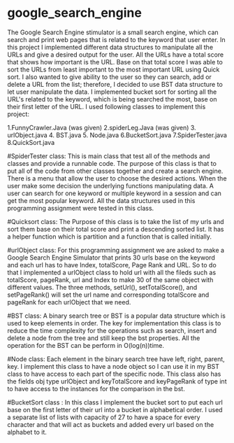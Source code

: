 # google_search_engine

The Google Search Engine stimulator is a small search engine, which can search and
print web pages that is related to the keyword that user enter. In this project I
implemented different data structures to manipulate all the URLs and give a desired
output for the user. All the URLs have a total score that shows how important is the URL.
Base on that total score I was able to sort the URLs from least important to the most
important URL using Quick sort. I also wanted to give ability to the user so
they can search, add or delete a URL from the list; therefore, I decided to use BST data
structure to let user manipulate the data. I implemented bucket sort for sorting all the
URL's related to the keyword, which is being searched the most, base on their first letter
of the URL. I used following classes to implement this project:

1.FunnyCrawler.Java (was given)
2.spiderLeg.Java (was given)
3. urlObject.java
4. BST.java
5. Node.java
6.BucketSort.java
7.SpiderTester.java
8.QuickSort.java

#SpiderTester class: This is main class that test all of the methods and classes
and provide a runnable code. The purpose of this class is that to put all of
the code from other classes together and create a search engine. There is
a menu that allow the user to choose the desired actions. When the user
make some decision the underlying functions manipulating data. A user
can search for one keyword or multiple keyword in a session and can get
the most popular keyword. All the data structures used in this programming
assignment were tested in this class.

#Quicksort class: The Purpose of this class is to take the list of my urls and sort them base
on their total score and print a descending sorted list. It has a helper function which is
partition and a function that is called initially.

#urlObject class: For this programming assignment we are asked to make
a Google Search Engine Simulator that prints 30 urls base on the keyword
and each url has to have Index, totalScore, Page Rank and URL. So to do
that I implemented a urlObject class to hold url with all the fileds such as
totalScore, pageRank, url and Index to make 30 of the same object with
different values. The three methods, setUrl(), setTotalScore(), and
setPageRank() will set the url name and corresponding totalScore and
pageRank for each urlObject that we need.

#BST class: A binary search tree or BST is a popular data structure which is
used to keep elements in order. The key for implementation this class is to
reduce the time complexity for the operations such as search, insert and
delete a node from the tree and still keep the bst properties. All the
operation for the BST can be perform in O(log(n))time.

#Node class: Each element in the binary search tree have left, right, parent, key. I
implement this class to have a node object so I can use it in my BST class to have access
to each part of the specific node. This class also has the fields obj type urlObject and
keyTotalScore and keyPageRank of type int to have access to the instances for the
comparison in the bst.

#BucketSort class : In this class I implement the bucket sort to put each url base on the first
letter of their url into a bucket in alphabetical order. I used a separate list of lists with
capacity of 27 to have a space for every character and that will act as buckets and
added every url based on the alphabet to it.
